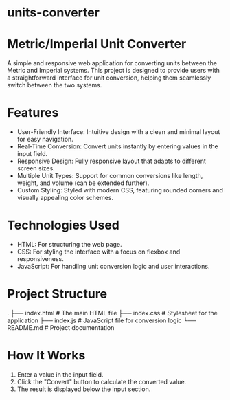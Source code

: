 # units-converter
# Metric/Imperial Unit Converter
A simple and responsive web application for converting units between the Metric and Imperial systems. This project is designed to provide users with a straightforward interface for unit conversion, helping them seamlessly switch between the two systems.

# Features
* User-Friendly Interface: Intuitive design with a clean and minimal layout for easy navigation.
* Real-Time Conversion: Convert units instantly by entering values in the input field.
* Responsive Design: Fully responsive layout that adapts to different screen sizes.
* Multiple Unit Types: Support for common conversions like length, weight, and volume (can be extended further).
* Custom Styling: Styled with modern CSS, featuring rounded corners and visually appealing color schemes.

# Technologies Used
* HTML: For structuring the web page.
* CSS: For styling the interface with a focus on flexbox and responsiveness.
* JavaScript: For handling unit conversion logic and user interactions.

# Project Structure
.
├── index.html       # The main HTML file
├── index.css        # Stylesheet for the application
├── index.js         # JavaScript file for conversion logic
└── README.md        # Project documentation

# How It Works
1. Enter a value in the input field.
2. Click the "Convert" button to calculate the converted value.
3. The result is displayed below the input section.
